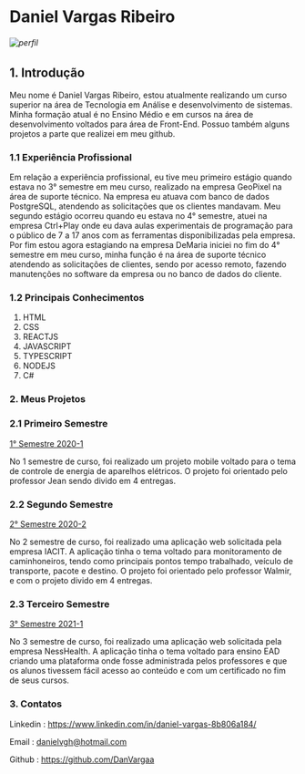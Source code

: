
# Daniel Vargas Ribeiro

###### ![perfil](https://github.com/DanVargaa/Portfolio-APIs/blob/main/Perfil.png)
 

## 1. Introdução

Meu nome é Daniel Vargas Ribeiro, estou atualmente realizando um curso superior na área de Tecnologia em Análise e desenvolvimento de sistemas. Minha formação atual é no Ensino Médio e em cursos na área de desenvolvimento voltados para área de Front-End. Possuo também alguns projetos a parte que realizei em meu github.

### 1.1 Experiência Profissional

Em relação a experiência profissional, eu tive meu primeiro estágio quando estava no 3° semestre em meu curso, realizado na empresa GeoPixel na área de suporte técnico. Na empresa eu atuava com banco de dados PostgreSQL, atendendo as solicitações que os clientes mandavam. Meu segundo estágio ocorreu quando eu estava no 4° semestre, atuei na empresa Ctrl+Play onde eu dava aulas experimentais de programação para o público de 7 a 17 anos com as ferramentas disponibilizadas pela empresa. Por fim estou agora estagiando na empresa DeMaria iniciei no fim do 4° semestre em meu curso, minha função é na área de suporte técnico atendendo as solicitações de clientes, sendo por acesso remoto, fazendo manutenções no software da empresa ou no banco de dados do cliente.


### 1.2 Principais Conhecimentos

1. HTML
2. CSS
3. REACTJS
4. JAVASCRIPT
5. TYPESCRIPT
6. NODEJS
7. C#

### 2. Meus Projetos

### 2.1 Primeiro Semestre

<a href='https://github.com/DanVargaa/Portfolio-APIs/tree/Primeiro-API-2020-1'> 1° Semestre 2020-1</a>

No 1 semestre de curso, foi realizado um projeto mobile voltado para o tema de controle de energia de aparelhos elétricos. O projeto foi orientado pelo professor Jean sendo divido em 4 entregas.

### 2.2 Segundo Semestre

<a href='https://github.com/DanVargaa/Portfolio-APIs/tree/Segundo-API-2020-2'> 2° Semestre 2020-2</a>

No 2 semestre de curso, foi realizado uma aplicação web solicitada pela empresa IACIT. A aplicação tinha o tema voltado para monitoramento de caminhoneiros, tendo como principais pontos tempo trabalhado, veículo de transporte, pacote e destino. O projeto foi orientado pelo professor Walmir, e com o projeto divido em 4 entregas.

### 2.3 Terceiro Semestre

<a href='https://github.com/DanVargaa/Portfolio-APIs/tree/Terceiro-API-2021-1'> 3° Semestre 2021-1</a>

No 3 semestre de curso, foi realizado uma aplicação web solicitada pela empresa NessHealth. A aplicação tinha o tema voltado para ensino EAD criando uma plataforma onde fosse administrada pelos professores e que os alunos tivessem fácil acesso ao conteúdo e com um certificado no fim de seus cursos.

### 3. Contatos

Linkedin : https://www.linkedin.com/in/daniel-vargas-8b806a184/

Email : danielvgh@hotmail.com

Github : https://github.com/DanVargaa
